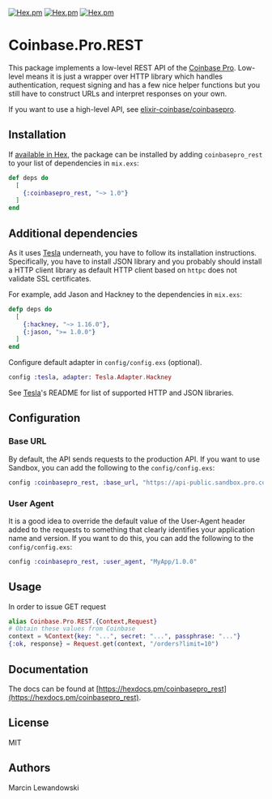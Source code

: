 [![Hex.pm](https://img.shields.io/hexpm/v/coinbasepro_rest.svg)](http://hex.pm/packages/coinbasepro_rest)
[![Hex.pm](https://img.shields.io/hexpm/dt/coinbasepro_rest.svg)](https://hex.pm/packages/coinbasepro_rest)
[![Hex.pm](https://img.shields.io/hexpm/dw/coinbasepro_rest.svg)](https://hex.pm/packages/coinbasepro_rest)

# Coinbase.Pro.REST

This package implements a low-level REST API of the
[Coinbase Pro](https://docs.pro.coinbase.com/).
Low-level means it is just a wrapper over HTTP library which handles
authentication, request signing and has a few nice helper functions
but you still have to construct URLs and interpret responses on
your own.

If you want to use a high-level API, see
[elixir-coinbase/coinbasepro](https://github.com/elixir-coinbase/coinbasepro).

## Installation

If [available in Hex](https://hex.pm/docs/publish), the package can be installed
by adding `coinbasepro_rest` to your list of dependencies in `mix.exs`:

```elixir
def deps do
  [
    {:coinbasepro_rest, "~> 1.0"}
  ]
end
```

## Additional dependencies

As it uses [Tesla](https://github.com/teamon/tesla) underneath, you
have to follow its installation instructions. Specifically, you have to
install JSON library and you probably should install a HTTP client library
as default HTTP client based on `httpc` does not validate SSL certificates.

For example, add Jason and Hackney to the dependencies in `mix.exs`:

```elixir
defp deps do
  [
    {:hackney, "~> 1.16.0"},
    {:jason, ">= 1.0.0"}
  ]
end
```

Configure default adapter in `config/config.exs` (optional).

```elixir
config :tesla, adapter: Tesla.Adapter.Hackney
```

See [Tesla](https://github.com/teamon/tesla)'s README for list of
supported HTTP and JSON libraries.

## Configuration

### Base URL

By default, the API sends requests to the production API. If you want to
use Sandbox, you can add the following to the `config/config.exs`:

```elixir
config :coinbasepro_rest, :base_url, "https://api-public.sandbox.pro.coinbase.com"
```

### User Agent

It is a good idea to override the default value of the User-Agent header added
to the requests to something that clearly identifies your application name and
version. If you want to do this, you can add the following to the `config/config.exs`:

```elixir
config :coinbasepro_rest, :user_agent, "MyApp/1.0.0"
```

## Usage

In order to issue GET request
```elixir
alias Coinbase.Pro.REST.{Context,Request}
# Obtain these values from Coinbase
context = %Context{key: "...", secret: "...", passphrase: "..."}
{:ok, response} = Request.get(context, "/orders?limit=10")
```

## Documentation

The docs can be found at 
[https://hexdocs.pm/coinbasepro_rest](https://hexdocs.pm/coinbasepro_rest).


## License

MIT

## Authors

Marcin Lewandowski
